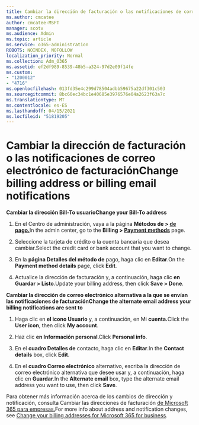 ```yaml
---
title: Cambiar la dirección de facturación o las notificaciones de correo electrónico de facturación
ms.author: cmcatee
author: cmcatee-MSFT
manager: scotv
ms.audience: Admin
ms.topic: article
ms.service: o365-administration
ROBOTS: NOINDEX, NOFOLLOW
localization_priority: Normal
ms.collection: Adm_O365
ms.assetid: ef2df989-8539-48b5-a324-97d2e09f14fe
ms.custom:
- "1200012"
- "4716"
ms.openlocfilehash: 013fd35e4c299d78504adbb59675a22df301c503
ms.sourcegitcommit: 8bc60ec34bc1e40685e3976576e04a2623f63a7c
ms.translationtype: MT
ms.contentlocale: es-ES
ms.lasthandoff: 04/15/2021
ms.locfileid: "51819205"
---
```

# <a name="change-billing-address-or-billing-email-notifications"></a><span data-ttu-id="98d42-102">Cambiar la dirección de facturación o las notificaciones de correo electrónico de facturación</span><span class="sxs-lookup"><span data-stu-id="98d42-102">Change billing address or billing email notifications</span></span>

<span data-ttu-id="98d42-103">**Cambiar la dirección Bill-To usuario**</span><span class="sxs-lookup"><span data-stu-id="98d42-103">**Change your Bill-To address**</span></span>

1. <span data-ttu-id="98d42-104">En el Centro de administración, vaya a la página **Métodos de > [de pago.](https://go.microsoft.com/fwlink/p/?linkid=2018806)**</span><span class="sxs-lookup"><span data-stu-id="98d42-104">In the admin center, go to the **Billing > [Payment methods](https://go.microsoft.com/fwlink/p/?linkid=2018806)** page.</span></span>

2. <span data-ttu-id="98d42-105">Seleccione la tarjeta de crédito o la cuenta bancaria que desea cambiar.</span><span class="sxs-lookup"><span data-stu-id="98d42-105">Select the credit card or bank account that you want to change.</span></span>

3. <span data-ttu-id="98d42-106">En la **página Detalles del método de** pago, haga clic en **Editar**.</span><span class="sxs-lookup"><span data-stu-id="98d42-106">On the **Payment method details** page, click **Edit**.</span></span>

4. <span data-ttu-id="98d42-107">Actualice la dirección de facturación y, a continuación, haga clic **en Guardar > Listo**.</span><span class="sxs-lookup"><span data-stu-id="98d42-107">Update your billing address, then click **Save > Done**.</span></span>

<span data-ttu-id="98d42-108">**Cambiar la dirección de correo electrónico alternativa a la que se envían las notificaciones de facturación**</span><span class="sxs-lookup"><span data-stu-id="98d42-108">**Change the alternate email address your billing notifications are sent to**</span></span> 

1. <span data-ttu-id="98d42-109">Haga clic en **el icono Usuario** y, a continuación, en Mi **cuenta.**</span><span class="sxs-lookup"><span data-stu-id="98d42-109">Click the **User icon**, then click **My account**.</span></span>

2. <span data-ttu-id="98d42-110">Haz clic **en Información personal**.</span><span class="sxs-lookup"><span data-stu-id="98d42-110">Click **Personal info**.</span></span>

3. <span data-ttu-id="98d42-111">En el **cuadro Detalles de** contacto, haga clic en **Editar**.</span><span class="sxs-lookup"><span data-stu-id="98d42-111">In the **Contact details** box, click **Edit**.</span></span>

4. <span data-ttu-id="98d42-112">En el **cuadro Correo electrónico** alternativo, escriba la dirección de correo electrónico alternativa que desee usar y, a continuación, haga clic en **Guardar**.</span><span class="sxs-lookup"><span data-stu-id="98d42-112">In the **Alternate email** box, type the alternate email address you want to use, then click **Save**.</span></span>

<span data-ttu-id="98d42-113">Para obtener más información acerca de los cambios de dirección y notificación, consulta Cambiar las direcciones de facturación [de Microsoft 365 para empresas.](https://docs.microsoft.com/microsoft-365/commerce/billing-and-payments/change-your-billing-addresses?view=o365-worldwide)</span><span class="sxs-lookup"><span data-stu-id="98d42-113">For more info about address and notification changes, see [Change your billing addresses for Microsoft 365 for business](https://docs.microsoft.com/microsoft-365/commerce/billing-and-payments/change-your-billing-addresses?view=o365-worldwide).</span></span>
